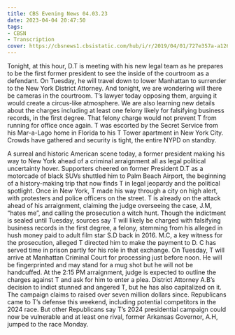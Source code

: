 ```yaml
---
title: CBS Evening News 04.03.23
date: 2023-04-04 20:47:50
tags:
- CBSN
- Transcription
cover: https://cbsnews1.cbsistatic.com/hub/i/r/2019/04/01/727e357a-a126-4138-a2c5-4d3222669d57/thumbnail/640x360/3ff2761028dc5c65cc4f07acd54bcd5c/cbsn2-logo-1920x1080.jpg
---
```

Tonight, at this hour, D.T is meeting with his new legal team as he prepares to be the first former president to see the inside of the courtroom as a defendant. On Tuesday, he will travel down to lower Manhattan to surrender to the New York District Attorney. And tonight, we are wondering will there be cameras in the courtroom. T’s lawyer today opposing them, arguing it would create a circus-like atmosphere. We are also learning new details about the charges including at least one felony likely for falsifying business records, in the first degree. That felony charge would not prevent T from running for office once again. T was escorted by the Secret Service from his Mar-a-Lago home in Florida to his T Tower apartment in New York City. Crowds have gathered and security is tight, the entire NYPD on standby. 

A surreal and historic American scene today, a former president making his way to New York ahead of a criminal arraignment all as legal political uncertainty hover. Supporters cheered on former President D.T as a motorcade of black SUVs shuttled him to Palm Beach Airport, the beginning of a history-making trip that now finds T in legal jeopardy and the political spotlight. Once in New York, T made his way through a city on high alert, with protesters and police officers on the street. T is already on the attack ahead of his arraignment, claiming the judge overseeing the case, J.M, “hates me”, and calling the prosecution a witch hunt. Though the indictment is sealed until Tuesday, sources say T will likely be charged with falsifying business records in the first degree, a felony, stemming from his alleged in hush money paid to adult film star S.D back in 2016. M.C, a key witness for the prosecution, alleged T directed him to make the payment to D. C has served time in prison partly for his role in that exchange. On Tuesday, T will arrive at Manhattan Criminal Court for processing just before noon. He will be fingerprinted and may stand for a mug shot but he will not be handcuffed. At the 2:15 PM arraignment, judge is expected to outline the charges against T and ask for him to enter a plea. District Attorney A.B’s decision to indict stunned and angered T, but he has also capitalized on it. The campaign claims to raised over seven million dollars since. Republicans came to T’s defense this weekend, including potential competitors in the 2024 race. But other Republicans say T’s 2024 presidential campaign could now be vulnerable and at least one rival, former Arkansas Governor, A.H, jumped to the race Monday. 
